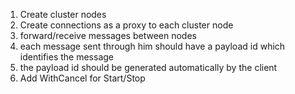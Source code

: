 1. Create cluster nodes
2. Create connections as a proxy to each cluster node
3. forward/receive messages between nodes
4. each message sent through him should have a payload id which identifies the message
5. the payload id should be generated automatically by the client
6. Add WithCancel for Start/Stop